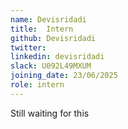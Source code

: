 ```yaml
---
name: Devisridadi
title:  Intern
github: Devisridadi
twitter: 
linkedin: devisridadi
slack: U092L49MXUM
joining_date: 23/06/2025
role: intern
---
```


Still waiting for this
